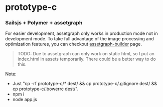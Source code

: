 # prototype-c 
### Sailsjs + Polymer + assetgraph

For easier development, assetgraph only works in production mode not in development mode.
To take full advantage of the image processing and optimization features, you can checkout [assetgraph-builder] page.

> TODO: Due to assetgraph can only work on static html, so I put an index.html in assets temporarily. There could be a better way to do this.

Note:
* Just "cp -rf prototype-c/* dest/ && cp prototype-c/.gitignore dest/ && cp prototype-c/.bowerrc dest/".
* npm i
* node app.js

[assetgraph-builder]: https://github.com/assetgraph/assetgraph-builder
